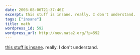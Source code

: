 ```yaml
---
date: 2003-08-06T21:37:46Z
excerpt: this stuff is insane. really. I don't understand.
tags: ["insane"]
title: math
wordpress_id: 592
wordpress_url: http://new.nata2.org/?p=592
---
```


<a href="http://www.mcs.surrey.ac.uk/Personal/R.Knott/Fibonacci/phi.html#golden">this stuff is insane</a>. really. I don't understand.
